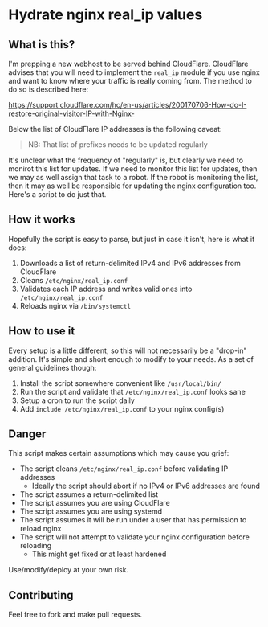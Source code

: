 # Hydrate nginx real\_ip values

## What is this?

I'm prepping a new webhost to be served behind CloudFlare. CloudFlare advises that you will need to implement the `real_ip` module if you use nginx and want to know where your traffic is really coming from. The method to do so is described here:

https://support.cloudflare.com/hc/en-us/articles/200170706-How-do-I-restore-original-visitor-IP-with-Nginx-

Below the list of CloudFlare IP addresses is the following caveat:

> NB: That list of prefixes needs to be updated regularly

It's unclear what the frequency of "regularly" is, but clearly we need to monirot this list for updates. If we need to monitor this list for updates, then we may as well assign that task to a robot. If the robot is monitoring the list, then it may as well be responsible for updating the nginx configuration too. Here's a script to do just that.

## How it works

Hopefully the script is easy to parse, but just in case it isn't, here is what it does:

1. Downloads a list of return-delimited IPv4 and IPv6 addresses from CloudFlare
1. Cleans `/etc/nginx/real_ip.conf`
1. Validates each IP address and writes valid ones into `/etc/nginx/real_ip.conf`
1. Reloads nginx via `/bin/systemctl`

## How to use it

Every setup is a little different, so this will not necessarily be a "drop-in" addition. It's simple and short enough to modify to your needs. As a set of general guidelines though:

1. Install the script somewhere convenient like `/usr/local/bin/`
1. Run the script and validate that `/etc/nginx/real_ip.conf` looks sane
1. Setup a cron to run the script daily
1. Add `include /etc/nginx/real_ip.conf` to your nginx config(s)



## Danger

This script makes certain assumptions which may cause you grief:

- The script cleans `/etc/nginx/real_ip.conf` before validating IP addresses
  - Ideally the script should abort if no IPv4 or IPv6 addresses are found
- The script assumes a return-delimited list
- The script assumes you are using CloudFlare
- The script assumes you are using systemd
- The script assumes it will be run under a user that has permission to reload nginx
- The script will not attempt to validate your nginx configuration before reloading
  - This might get fixed or at least hardened

Use/modify/deploy at your own risk.

## Contributing

Feel free to fork and make pull requests.
